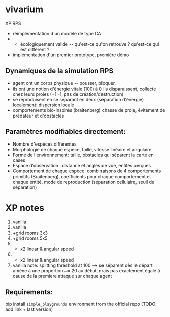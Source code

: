# vivarium


XP RPS
- réimplémentation d'un modèle de type CA
- + écologiquement valide -- qu'est-ce qu'on retrouve ? qu'est-ce qui est différent ?
- implémentation d'un premier prototype, première démo



## Dynamiques de la simulation RPS
- agent ont un corps physique -- pousser, bloquer,
- ils ont une notion d'énergie vitale (100)
 à 0 ils disparaissent, collecte chez leurs proies (+1 -1, pas de création/destruction)
- se reproduisent en se séparant en deux (séparation d'énergie) localement: dispersion locale
- comportements bio-inspirés (braitenberg) chasse de proie, évitement de prédateur et d'obstacles

## Paramètres modifiables directement:
- Nombre d'espèces différentes
- Morphologie de chaque espèce, taille, vitesse linéaire et angulaire
- Forme de l'environnement: taille, obstacles qui séparent la carte en cases
- Espace d'observation : distance et angles de vue, entités perçues
- Comportement de chaque espèce: combinaisons de 4 comportements primitifs (Braitenberg), coefficients pour chaque comportement et chaque entité, mode de reproduction (séparation cellulaire, seuil de séparation)


# XP notes
1. vanilla
2. vanilla
3. +grid rooms 3x3
4. +grid rooms 5x5
5. + x2 linear & angular speed
6. + x2 linear & angular speed
7. vanilla
note: splitting threshold at 100 --> se séparent dès le départ, amène à une proportion ~= 20 au début, mais pas
exactement égale à cause de la première attaque sur chaque agent




## Requirements:
pip install `simple_playgrounds` environment from the official repo
(TODO: add link + last version)  
